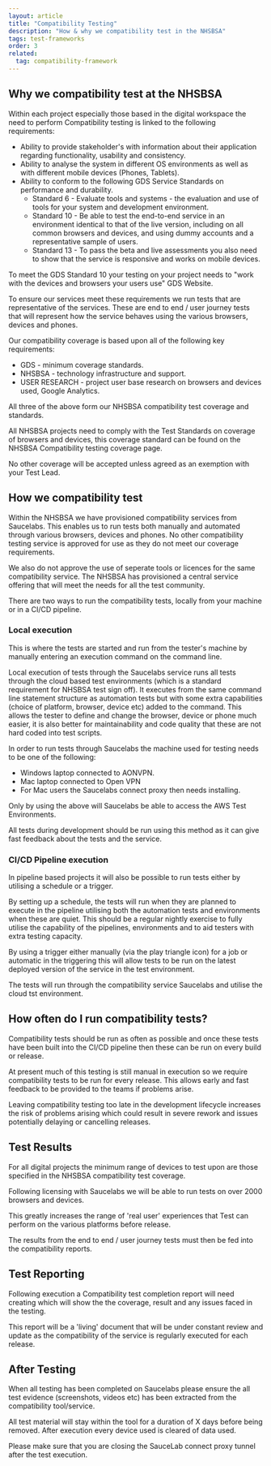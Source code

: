 ```yaml
---
layout: article
title: "Compatibility Testing"
description: "How & why we compatibility test in the NHSBSA"
tags: test-frameworks
order: 3
related:
  tag: compatibility-framework
---
```


## Why we compatibility test at the NHSBSA

Within each project especially those based in the digital workspace the need to perform Compatibility testing is linked to the following requirements:

- Ability to provide stakeholder's with information about their application regarding functionality, usability and consistency.
- Ability to analyse the system in different OS environments as well as with different mobile devices (Phones, Tablets).
- Ability to conform to the following GDS Service Standards on performance and durability.
    - Standard 6   - Evaluate tools and systems - the evaluation and use of tools for your system and development environment.
    - Standard 10 - Be able to test the end-to-end service in an environment identical to that of the live version, including on all common browsers and devices, and using dummy accounts and a representative sample of users.
    - Standard 13 - To pass the beta and live assessments you also need to show that the service is responsive and works on mobile devices.

To meet the GDS Standard 10 your testing on your project needs to "work with the devices and browsers your users use" GDS Website.

To ensure our services meet these requirements we run tests that are representative of the services. These are end to end / user journey tests that will represent how the service behaves using the various browsers, devices and phones.

Our compatibility coverage is based upon all of the following key requirements:
- GDS - minimum coverage standards.
- NHSBSA - technology infrastructure and support.
- USER RESEARCH - project user base research on browsers and devices used, Google Analytics.

All three of the above form our NHSBSA compatibility test coverage and standards.

All NHSBSA projects need to comply with the Test Standards on coverage of browsers and devices, this coverage standard can be found on the NHSBSA Compatibility testing coverage page.

No other coverage will be accepted unless agreed as an exemption with your Test Lead.

 ## How we compatibility test

 Within the NHSBSA we have provisioned compatibility services from Saucelabs. This enables us to run tests both manually and automated through various browsers, devices and phones. No other compatibility testing service is approved for use as they do not meet our coverage requirements.

We also do not approve the use of seperate tools or licences for the same compatibility service. The NHSBSA has provisioned a central service offering that will meet the needs for all the test community.

There are two ways to run the compatibility tests, locally from your machine or in a CI/CD pipeline.

### Local execution

This is where the tests are started and run from the tester's machine by manually entering an execution command on the command line.

Local execution of tests through the Saucelabs service runs all tests through the cloud based test environments (which is a standard requirement for NHSBSA test sign off). It executes from the same command line statement structure as automation tests but with some extra capabilities (choice of platform, browser, device etc) added to the command. This allows the tester to define and change the browser, device or phone much easier, it is also better for maintainability and code quality that these are not hard coded into test scripts.

In order to run tests through Saucelabs the machine used for testing needs to be one of the following:

- Windows laptop connected to AONVPN.
- Mac laptop connected to Open VPN
- For Mac users the Saucelabs connect proxy then needs installing.

Only by using the above will Saucelabs be able to access the AWS Test Environments.

All tests during development should be run using this method as it can give fast feedback about the tests and the service.

### CI/CD Pipeline execution

In pipeline based projects it will also be possible to run tests either by utilising a schedule or a trigger.

By setting up a schedule, the tests will run when they are planned to execute in the pipeline utilising both the automation tests and environments when these are quiet. This should be a regular nightly exercise to fully utilise the capability of the pipelines, environments and to aid testers with extra testing capacity.

By using a trigger either manually (via the play triangle icon) for a job or automatic in the triggering this will allow tests to be run on the latest deployed version of the service in the test environment. 

The tests will run through the compatibility service Saucelabs and utilise the cloud tst environment.

## How often do I run compatibility tests?

Compatibility tests should be run as often as possible and once these tests have been built into the CI/CD pipeline then these can be run on every build or release.

At present much of this testing is still manual in execution so we require compatibility tests to be run for every release. This allows early and fast feedback to be provided to the teams if problems arise.

Leaving compatibility testing too late in the development lifecycle increases the risk of problems arising which could result in severe rework and issues potentially delaying or cancelling releases. 

## Test Results

For all digital projects the minimum range of devices to test upon are those specified in the NHSBSA compatibility test coverage. 

Following licensing with Saucelabs we will be able to run tests on over 2000 browsers and devices. 

This greatly increases the range of 'real user' experiences that Test can perform on the various platforms before release.

The results from the end to end / user journey tests must then be fed into the compatibility reports.

## Test Reporting

Following execution a Compatibility test completion report will need creating which will show the the coverage, result and any issues faced in the testing.

This report will be a 'living' document that will be under constant review and update as the compatibility of the service is regularly executed for each release.

## After Testing 

When all testing has been completed on Saucelabs please ensure the all test evidence (screenshots, videos etc) has been extracted from the compatibility tool/service.

All test material will stay within the tool for a duration of X days before being removed. After execution every device used is cleared of data used.

Please make sure that you are closing the SauceLab connect proxy tunnel after the test execution.